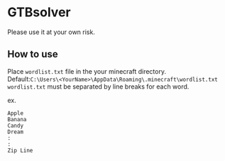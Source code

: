 # GTBsolver  
Please use it at your own risk.  
  
## How to use  
Place `wordlist.txt` file in the your minecraft directory.  
Default:`C:\Users\<YourName>\AppData\Roaming\.minecraft\wordlist.txt`  
`wordlist.txt` must be separated by line breaks for each word.  
  
ex.  
```
Apple
Banana
Candy
Dream
:
:
Zip Line
```
